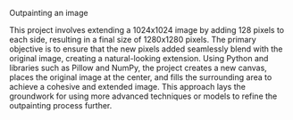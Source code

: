 Outpainting an image 



This project involves extending a 1024x1024 image by adding 128 pixels to each side, resulting in a final size of 1280x1280 pixels. The primary objective is to ensure that the new pixels added seamlessly blend with the original image, creating a natural-looking extension. Using Python and libraries such as Pillow and NumPy, the project creates a new canvas, places the original image at the center, and fills the surrounding area to achieve a cohesive and extended image. This approach lays the groundwork for using more advanced techniques or models to refine the outpainting process further.

